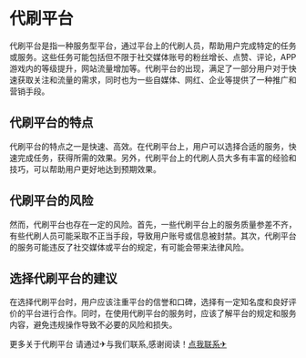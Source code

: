 # 代刷平台

代刷平台是指一种服务型平台，通过平台上的代刷人员，帮助用户完成特定的任务或服务。这些任务可能包括但不限于社交媒体账号的粉丝增长、点赞、评论，APP游戏内的等级提升，网站流量增加等。代刷平台的出现，满足了一部分用户对于快速获取关注和流量的需求，同时也为一些自媒体、网红、企业等提供了一种推广和营销手段。

## 代刷平台的特点

代刷平台的特点之一是快速、高效。在代刷平台上，用户可以选择合适的服务，快速完成任务，获得所需的效果。另外，代刷平台上的代刷人员大多有丰富的经验和技巧，可以帮助用户更好地达到预期效果。

## 代刷平台的风险

然而，代刷平台也存在一定的风险。首先，一些代刷平台上的服务质量参差不齐，有些代刷人员可能采取不正当手段，导致用户账号或信息被封禁。其次，代刷平台的服务可能违反了社交媒体或平台的规定，有可能会带来法律风险。

## 选择代刷平台的建议

在选择代刷平台时，用户应该注重平台的信誉和口碑，选择有一定知名度和良好评价的平台进行合作。同时，在使用代刷平台的服务时，应该了解平台的规定和服务内容，避免违规操作导致不必要的风险和损失。

更多关于代刷平台 请通过✈与我们联系,感谢阅读！[点我联系✈](https://wap.k02.cc)
